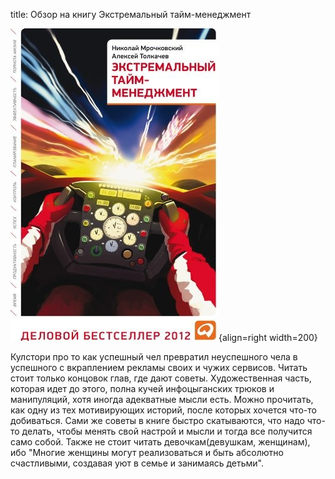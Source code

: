 title: Обзор на книгу Экстремальный тайм-менеджмент

![](/blog/static/img/17uY0sPr9bI.jpg){align=right width=200}

Кулстори про то как успешный чел превратил неуспешного чела в успешного с вкраплением рекламы своих и чужих сервисов.
Читать стоит только концовок глав, где дают советы. Художественная часть, которая идет до этого, полна кучей инфоцыганских трюков и манипуляций, хотя иногда адекватные мысли есть. Можно прочитать, как одну из тех мотивирующих историй, после которых хочется что-то добиваться. Сами же советы в книге быстро скатываются, что надо что-то делать, чтобы менять свой настрой и мысли и тогда все получится само собой.
Также не стоит читать девочкам(девушкам, женщинам), ибо "Многие женщины могут реализоваться и быть абсолютно счастливыми, создавая уют в семье и занимаясь детьми".
